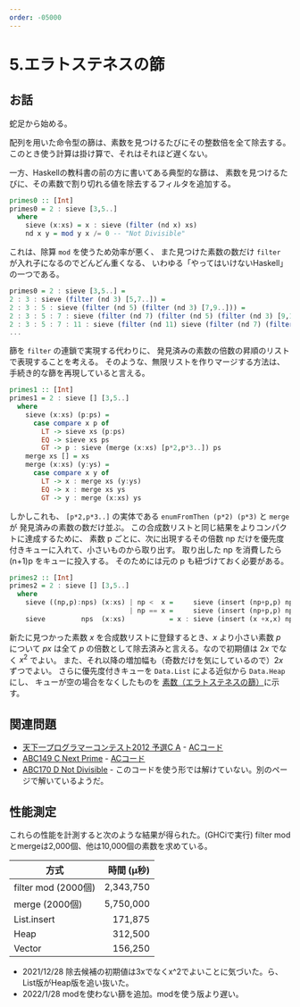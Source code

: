 ```yaml
---
order: -05000
---
```


# 5.エラトステネスの篩

## お話

蛇足から始める。

配列を用いた命令型の篩は、素数を見つけるたびにその整数倍を全て除去する。
このとき使う計算は掛け算で、それはそれほど遅くない。

一方、Haskellの教科書の前の方に書いてある典型的な篩は、
素数を見つけるたびに、その素数で割り切れる値を除去するフィルタを追加する。

```Haskell
primes0 :: [Int]
primes0 = 2 : sieve [3,5..]
  where
    sieve (x:xs) = x : sieve (filter (nd x) xs)
    nd x y = mod y x /= 0 -- "Not Divisible"
```

これは、除算 `mod` を使うため効率が悪く、
また見つけた素数の数だけ `filter` が入れ子になるのでどんどん重くなる、
いわゆる「やってはいけないHaskell」の一つである。

```haskell
primes0 = 2 : sieve [3,5..] =
2 : 3 : sieve (filter (nd 3) [5,7..]) =
2 : 3 : 5 : sieve (filter (nd 5) (filter (nd 3) [7,9..])) =
2 : 3 : 5 : 7 : sieve (filter (nd 7) (filter (nd 5) (filter (nd 3) [9,11..]))) =
2 : 3 : 5 : 7 : 11 : sieve (filter (nd 11) sieve (filter (nd 7) (filter (nd 5) (filter (nd 3) [13,15..])))) =
...
```

篩を `filter` の連鎖で実現する代わりに、
発見済みの素数の倍数の昇順のリストで表現することを考える。
そのような、無限リストを作りマージする方法は、
手続き的な篩を再現していると言える。

```haskell
primes1 :: [Int]
primes1 = 2 : sieve [] [3,5..]
  where
    sieve (x:xs) (p:ps) =
      case compare x p of
        LT -> sieve xs (p:ps)
        EQ -> sieve xs ps
        GT -> p : sieve (merge (x:xs) [p*2,p*3..]) ps
    merge xs [] = xs
    merge (x:xs) (y:ys) =
      case compare x y of
        LT -> x : merge xs (y:ys)
        EQ -> x : merge xs ys
        GT -> y : merge (x:xs) ys
```

しかしこれも、 `[p*2,p*3..]` の実体である `enumFromThen (p*2) (p*3)` と `merge` が
発見済みの素数の数だけ並ぶ。
この合成数リストと同じ結果をよりコンパクトに達成するために、
素数 p ごとに、次に出現するその倍数 np だけを優先度付きキューに入れて、小さいものから取り出す。
取り出した np を消費したら (n+1)p をキューに投入する。
そのためには元の p も紐づけておく必要がある。

```haskell
primes2 :: [Int]
primes2 = 2 : sieve [] [3,5..]
  where
    sieve ((np,p):nps) (x:xs) | np <  x =     sieve (insert (np+p,p) nps) (x:xs)
                              | np == x =     sieve (insert (np+p,p) nps)    xs
    sieve         nps  (x:xs)           = x : sieve (insert (x +x,x) nps)    xs
```

新たに見つかった素数 $x$ を合成数リストに登録するとき、$x$ より小さい素数 $p$ について $px$ は全て
$p$ の倍数として除去済みと言える。なので初期値は $2x$ でなく $x^2$ でよい。
また、それ以降の増加幅も（奇数だけを気にしているので）$2x$ ずつでよい。
さらに優先度付きキューを `Data.List` による近似から `Data.Heap` にし、
キューが空の場合をなくしたものを
[素数（エラトステネスの篩）](/snippets/integer/primes/)に示す。


## 関連問題

- [天下一プログラマーコンテスト2012 予選C A](https://atcoder.jp/contests/tenka1-2012-qualC/tasks/tenka1_2012_9) - [ACコード](https://atcoder.jp/contests/tenka1-2012-qualC/submissions/27486067)
- [ABC149 C Next Prime](https://atcoder.jp/contests/abc149/tasks/abc149_c) - [ACコード](https://atcoder.jp/contests/abc149/submissions/27486099)
- [ABC170 D Not Divisible](https://atcoder.jp/contests/abc170/tasks/abc170_d) - このコードを使う形では解けていない。別のページで解いているようだ。

## 性能測定

これらの性能を計測すると次のような結果が得られた。(GHCiで実行)
filter modとmergeは2,000個、他は10,000個の素数を求めている。

|方式|時間 (μ秒)|
|----|----:|
|filter mod (2000個)|2,343,750|
|merge (2000個)|5,750,000|
|List.insert|171,875|
|Heap|312,500|
|Vector|156,250|

- 2021/12/28 除去候補の初期値は3xでなくx^2でよいことに気づいた。ら、List版がHeap版を追い抜いた。
- 2022/1/28 modを使わない篩を追加。modを使う版より遅い。
